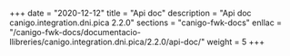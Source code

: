 +++
date        = "2020-12-12"
title       = "Api doc"
description = "Api doc canigo.integration.dni.pica 2.2.0"
sections    = "canigo-fwk-docs"
enllac		= "/canigo-fwk-docs/documentacio-llibreries/canigo.integration.dni.pica/2.2.0/api-doc/"
weight		= 5
+++
